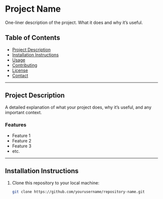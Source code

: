 # Project Name

One-liner description of the project. What it does and why it’s useful.

## Table of Contents

- [Project Description](#project-description)
- [Installation Instructions](#installation-instructions)
- [Usage](#usage)
- [Contributing](#contributing)
- [License](#license)
- [Contact](#contact)

---

## Project Description

A detailed explanation of what your project does, why it’s useful, and any important context.

### Features

- Feature 1
- Feature 2
- Feature 3
- etc.

---

## Installation Instructions

1. Clone this repository to your local machine:

   ```bash
   git clone https://github.com/yourusername/repository-name.git
